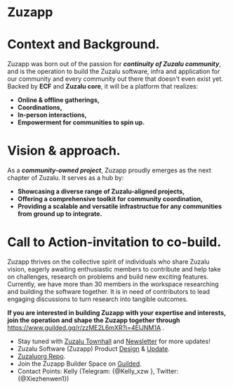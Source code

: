 # Zuzapp
# Context and Background.
Zuzapp was born out of the passion for ***continuity of Zuzalu community***, and is the operation to build the Zuzalu software, infra and application for our community and every community out there that doesn't even exist yet. Backed by **ECF** and **Zuzalu core**, it will be a platform that realizes:
  - **Online & offline gatherings,**
  - **Coordinations,**
  - **In-person interactions,**
  - **Empowerment for communities to spin up.**

# Vision & approach.
As a ***community-owned project***, Zuzapp proudly emerges as the next chapter of Zuzalu. It serves as a hub by: 
  - **Showcasing a diverse range of Zuzalu-aligned projects,**
  - **Offering a comprehensive toolkit for community coordination,**
  - **Providing a scalable and versatile infrastructue for any communities from ground up to integrate.**

# Call to Action-invitation to co-build.
Zuzapp thrives on the collective spirit of individuals who share Zuzalu vision, eagerly awaiting enthusiastic members to contribute and help take on challenges, research on problems and build new exciting features. Currently, we have more than 30 members in the workspace researching and building the software together. It is in need of contributors to lead engaging discussions to turn research into tangible outcomes. 

**If you are interested in building Zuzapp with your expertise and interests, join the operation and shape the Zuzapp together through** https://www.guilded.gg/r/zzME2L6mXR?i=4ElJNM1A .

- Stay tuned with [Zuzalu Townhall](https://zuzalu.city/full-program) and [Newsletter](https://zuzalu.notion.site/Zuzalu-Newsletters-ad07a651a2414c0b9728ce0837492d82) for more updates!
- Zuzalu Software (Zuzapp) Product [Design](https://www.figma.com/file/OflHeW74E7e90FHxXKJ1w7/Zuzapp?type=whiteboard&node-id=0-1&t=tQ1Cem0bi8WyRxyI-0) & [Update](https://www.craft.me/s/75SOUVY42yfU3q).
- [Zuzaluorg Repo](https://github.com/zuzaluorg/zuzalu).
- Join the Zuzapp Builder Space on [Guilded](https://www.guilded.gg/r/zzME2L6mXR?i=4ElJNM1A).
- Contact Points: Kelly
(Telegram: {@Kelly_xzw }, Twitter: {@Xiezhenwen1})
